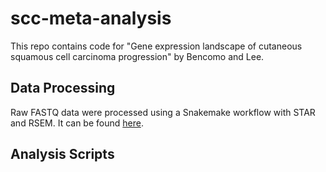 # scc-meta-analysis
This repo contains code for "Gene expression landscape of cutaneous squamous cell carcinoma progression" by Bencomo and Lee. 

## Data Processing
Raw FASTQ data were processed using a Snakemake workflow with STAR and RSEM. It can be found [here](https://github.com/tjbencomo/nmsc-star).

## Analysis Scripts


